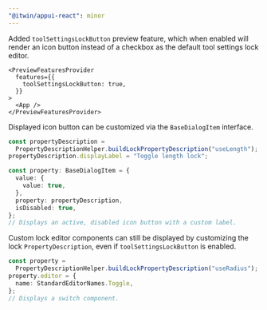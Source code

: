 ```yaml
---
"@itwin/appui-react": minor
---
```


Added `toolSettingsLockButton` preview feature, which when enabled will render an icon button instead of a checkbox as the default tool settings lock editor.

```tsx
<PreviewFeaturesProvider
  features={{
    toolSettingsLockButton: true,
  }}
>
  <App />
</PreviewFeaturesProvider>
```

Displayed icon button can be customized via the `BaseDialogItem` interface.

```ts
const propertyDescription =
  PropertyDescriptionHelper.buildLockPropertyDescription("useLength");
propertyDescription.displayLabel = "Toggle length lock";

const property: BaseDialogItem = {
  value: {
    value: true,
  },
  property: propertyDescription,
  isDisabled: true,
};
// Displays an active, disabled icon button with a custom label.
```

Custom lock editor components can still be displayed by customizing the lock `PropertyDescription`, even if `toolSettingsLockButton` is enabled.

```ts
const property =
  PropertyDescriptionHelper.buildLockPropertyDescription("useRadius");
property.editor = {
  name: StandardEditorNames.Toggle,
};
// Displays a switch component.
```
